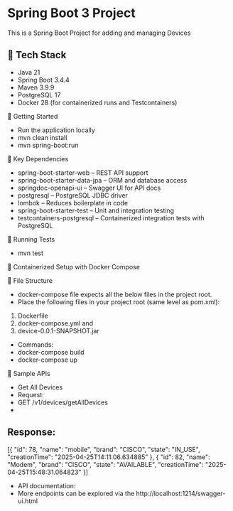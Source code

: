 # Spring Boot 3 Project
This is a Spring Boot Project for adding and managing Devices

## 🔧 Tech Stack
- Java 21
- Spring Boot 3.4.4
- Maven 3.9.9
- PostgreSQL 17
- Docker 28 (for containerized runs and Testcontainers)

🚀 Getting Started
- Run the application locally
- mvn clean install
- mvn spring-boot:run


📁 Key Dependencies
- spring-boot-starter-web – REST API support
- spring-boot-starter-data-jpa – ORM and database access
- springdoc-openapi-ui – Swagger UI for API docs
- postgresql – PostgreSQL JDBC driver
- lombok – Reduces boilerplate in code
- spring-boot-starter-test – Unit and integration testing
- testcontainers-postgresql – Containerized integration tests with PostgreSQL


🧪 Running Tests
- mvn test


🐳 Containerized Setup with Docker Compose

📂 File Structure
- docker-compose file expects all the below files in the project root.
- Place the following files in your project root (same level as pom.xml):
1. Dockerfile 
2. docker-compose.yml and 
3. device-0.0.1-SNAPSHOT.jar

  
- Commands:
- docker-compose build
- docker-compose up

🔌 Sample APIs
- Get All Devices
- Request:
- GET /v1/devices/getAllDevices
- 
Response:
- 
[{
"id": 78,
"name": "mobile",
"brand": "CISCO",
"state": "IN_USE",
"creationTime": "2025-04-25T14:11:06.634885"
},
{
"id": 82,
"name": "Modem",
"brand": "CISCO",
"state": "AVAILABLE",
"creationTime": "2025-04-25T15:48:31.064823"
}]

- API documentation:
- More endpoints can be explored via the http://localhost:1214/swagger-ui.html
